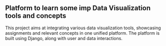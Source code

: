 ## Platform to learn some imp Data Visualization tools and concepts

This project aims at integrating various data visualization tools, showcasing assignments and relevant concepts in one unified platform. The platform is built using Django, along with user and data interactions.

